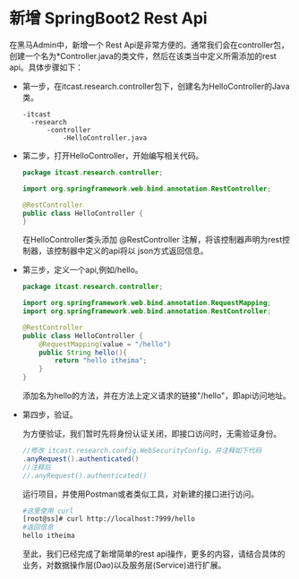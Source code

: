 # 新增 SpringBoot2 Rest Api

在黑马Admin中，新增一个 Rest Api是非常方便的。通常我们会在controller包，创建一个名为*Controller.java的类文件，然后在该类当中定义所需添加的rest api。具体步骤如下：

- 第一步，在itcast.research.controller包下，创建名为HelloController的Java类。

  ```
  -itcast
  	-research
  		-controller
  			-HelloController.java
  ```

- 第二步，打开HelloController，开始编写相关代码。

  ```java
  package itcast.research.controller;

  import org.springframework.web.bind.annotation.RestController;

  @RestController
  public class HelloController {
  }
  ```

  在HelloController类头添加 @RestController 注解，将该控制器声明为rest控制器，该控制器中定义的api将以 json方式返回信息。

- 第三步，定义一个api,例如/hello。

  ```java
  package itcast.research.controller;

  import org.springframework.web.bind.annotation.RequestMapping;
  import org.springframework.web.bind.annotation.RestController;

  @RestController
  public class HelloController {
      @RequestMapping(value = "/hello")
      public String hello(){
          return "hello itheima";
      }
  }
  ```

  添加名为hello的方法，并在方法上定义请求的链接"/hello"，即api访问地址。

- 第四步，验证。

  为方便验证，我们暂时先将身份认证关闭，即接口访问时，无需验证身份。

  ```java
  //修改 itcast.research.config.WebSecurityConfig，并注释如下代码
  .anyRequest().authenticated()
  //注释后
  //.anyRequest().authenticated()
  ```

  运行项目，并使用Postman或者类似工具，对新建的接口进行访问。

  ```bash
  #这里使用 curl
  [root@ss]# curl http://localhost:7999/hello
  #返回信息
  hello itheima
  ```

  至此，我们已经完成了新增简单的rest api操作，更多的内容，请结合具体的业务，对数据操作层(Dao)以及服务层(Service)进行扩展。